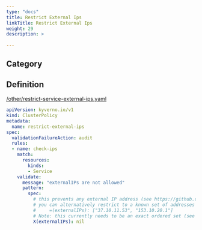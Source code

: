 ```yaml
---
type: "docs"
title: Restrict External Ips
linkTitle: Restrict External Ips
weight: 29
description: >
    
---
```


## Category


## Definition
[/other/restrict-service-external-ips.yaml](https://github.com/kyverno/policies/raw/main//other/restrict-service-external-ips.yaml)

```yaml
apiVersion: kyverno.io/v1
kind: ClusterPolicy
metadata:
  name: restrict-external-ips
spec:
  validationFailureAction: audit
  rules:
  - name: check-ips
    match:
      resources:
        kinds:
        - Service
    validate:
      message: "externalIPs are not allowed"
      pattern:
        spec:
          # this prevents any external IP address (see https://github.com/kubernetes/kubernetes/issues/97076#)
          # you can alternatively restrict to a known set of addresses using:
          #     =(externalIPs): ["37.10.11.53", "153.10.20.1"]
          # Note: this currently needs to be an exact ordered set (see https://github.com/kyverno/kyverno/issues/1367).
          X(externalIPs): nil
```
